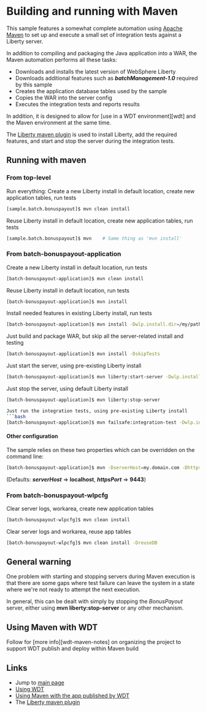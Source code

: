 # Building and running with Maven

This sample features a somewhat complete automation using [Apache Maven](http://maven.apache.org/) to set up and execute a small set of integration tests against a Liberty server.

In addition to compiling and packaging the Java application into a WAR, the Maven automation performs all these tasks:

- Downloads and installs the latest version of WebSphere Liberty
- Downloads additional features such as ***batchManagement-1.0*** required by this sample
- Creates the application database tables used by the sample
- Copies the WAR into the server config
- Executes the integration tests and reports results

In addition, it is designed to allow for [use in a WDT environment][wdt] and the Maven environment at the same time.

The [Liberty maven plugin][liberty-maven-plugin] is used to install Liberty, add the required features, and start and stop the server during the integration tests.

## Running with maven

### From top-level

Run everything:  Create a new Liberty install in default location, create new application tables, run tests

```bash
[sample.batch.bonuspayout]$ mvn clean install
```

Reuse Liberty install in default location, create new application tables, run tests

```bash
[sample.batch.bonuspayout]$ mvn    # Same thing as 'mvn install'
```

### From batch-bonuspayout-application

Create a new Liberty install in default location, run tests
```bash
[batch-bonuspayout-application]$ mvn clean install
```

Reuse Liberty install in default location, run tests
```bash
[batch-bonuspayout-application]$ mvn install
```

Install needed features in existing Liberty install, run tests
```bash
[batch-bonuspayout-application]$ mvn install -Dwlp.install.dir=/my/path/to/wlp
```

Just build and package WAR, but skip all the server-related install and testing
```bash
[batch-bonuspayout-application]$ mvn install -DskipTests
```

Just start the server, using pre-existing Liberty install
```bash
[batch-bonuspayout-application]$ mvn liberty:start-server -Dwlp.install.dir=/my/path/to/wlp
```

Just stop the server, using default Liberty install
```bash
[batch-bonuspayout-application]$ mvn liberty:stop-server

Just run the integration tests, using pre-existing Liberty install
```bash
[batch-bonuspayout-application]$ mvn failsafe:integration-test -Dwlp.install.dir=/my/path/to/wlp
```

#### Other configuration

The sample relies on these two properties which can be overridden on the command line:

```bash
[batch-bonuspayout-application]$ mvn -DserverHost=my.domain.com -DhttpsPort=9444 
```
(Defaults: ***serverHost*** => **localhost**, ***httpsPort*** => **9443**)

### From batch-bonuspayout-wlpcfg

Clear server logs, workarea, create new application tables

```bash
[batch-bonuspayout-wlpcfg]$ mvn clean install
```

Clear server logs and workarea, reuse app tables

```bash
[batch-bonuspayout-wlpcfg]$ mvn clean install -DreuseDB  
```
## General warning

One problem with starting and stopping servers during Maven execution is that there are some gaps where test failure can leave the system in a state where we're not ready to attempt the next execution.   

In general, this can be dealt with simply by stopping the *BonusPayout* server, either using **mvn liberty:stop-server** or any other mechanism.

## Using Maven with WDT

Follow for [more info][wdt-maven-notes] on organizing the project to support WDT publish and deploy within Maven build

## Links

* Jump to [main page](/README.md)
* [Using WDT](/docs/Using-WDT.md)
* [Using Maven with the app published by WDT](/docs/Using-Maven-With-WDT-Published-App.md)
* The [Liberty maven plugin][liberty-maven-plugin]

[liberty-maven-plugin]: https://github.com/WASdev/ci.maven

